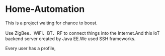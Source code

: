# Home-Automation
This is a project waiting for chance to boost.

Use ZigBee、WiFi、BT、RF to connect things into the Internet.And this IoT backend server created by Java EE.We used SSH frameworks.

Every user has a profile, 

